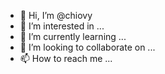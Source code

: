 - 👋 Hi, I’m @chiovy
- 👀 I’m interested in ...
- 🌱 I’m currently learning ...
- 💞️ I’m looking to collaborate on ...
- 📫 How to reach me ...

<!---
chiovy/chiovy is a ✨ special ✨ repository because its `README.md` (this file) appears on your GitHub profile.
You can click the Preview link to take a look at your changes.
--->
